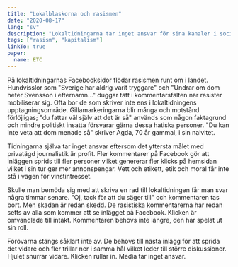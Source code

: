 ```yaml
---
title: "Lokalblaskorna och rasismen"
date: "2020-08-17"
lang: "sv"
description: "Lokaltidningarna tar inget ansvar för sina kanaler i social medier. Varför är det så?"
tags: ["rasism", "kapitalism"]
linkTo: true
paper:
  name: ETC
---
```


På lokaltidningarnas Facebooksidor flödar rasismen runt om i landet. Hundvisslor som "Sverige har aldrig varit tryggare" och "Undrar om dom heter Svensson i efternamn..." duggar tätt i kommentarsfälten när rasister mobiliserar sig. Ofta bor de som skriver inte ens i lokaltidningens upptagningsområde. Gillamarkeringarna blir många och motstånd förlöjligas; "du fattar väl själv att det är så" används som någon faktagrund och mindre politiskt insatta försvarar gärna dessa hatiska personer. "Du kan inte veta att dom menade så" skriver Agda, 70 år gammal, i sin naivitet.

Tidningarna själva tar inget ansvar eftersom det yttersta målet med privatägd journalistik är profit. Fler kommentarer på Facebook gör att inläggen sprids till fler personer vilket genererar fler klicks på hemsidan vilket i sin tur ger mer annonspengar. Vett och etikett, etik och moral får inte stå i vägen för vinstintresset.

Skulle man bemöda sig med att skriva en rad till lokaltidningen får man svar några timmar senare. "Oj, tack för att du säger till" och kommentaren tas bort. Men skadan är redan skedd. De rasistiska kommentarerna har redan setts av alla som kommer att se inlägget på Facebook. Klicken är omvandlade till intäkt. Kommentaren behövs inte längre, den har spelat ut sin roll.

Förövarna stängs såklart inte av. De behövs till nästa inlägg för att sprida det vidare och fler trillar ner i samma hål vilket leder till större diskussioner. Hjulet snurrar vidare. Klicken rullar in. Media tar inget ansvar.

